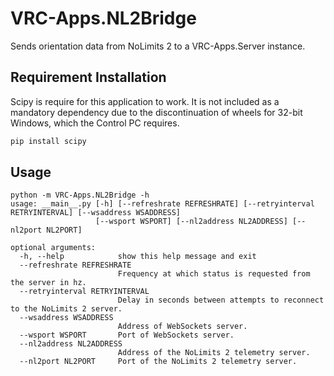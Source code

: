 # VRC-Apps.NL2Bridge

Sends orientation data from NoLimits 2 to a VRC-Apps.Server instance.

## Requirement Installation

Scipy is require for this application to work. It is not included as a mandatory dependency due to the discontinuation of wheels for 32-bit Windows, which the Control PC requires.

```bash
pip install scipy
```

## Usage
```console
python -m VRC-Apps.NL2Bridge -h
usage: __main__.py [-h] [--refreshrate REFRESHRATE] [--retryinterval RETRYINTERVAL] [--wsaddress WSADDRESS]
                   [--wsport WSPORT] [--nl2address NL2ADDRESS] [--nl2port NL2PORT]

optional arguments:
  -h, --help            show this help message and exit
  --refreshrate REFRESHRATE
                        Frequency at which status is requested from the server in hz.
  --retryinterval RETRYINTERVAL
                        Delay in seconds between attempts to reconnect to the NoLimits 2 server.
  --wsaddress WSADDRESS
                        Address of WebSockets server.
  --wsport WSPORT       Port of WebSockets server.
  --nl2address NL2ADDRESS
                        Address of the NoLimits 2 telemetry server.
  --nl2port NL2PORT     Port of the NoLimits 2 telemetry server.
```
